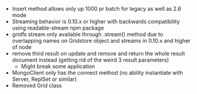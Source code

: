- Insert method allows only up 1000 pr batch for legacy as well as 2.6 mode
- Streaming behavior is 0.10.x or higher with backwards compatibility using readable-stream npm package
- gridfs stream only available through .stream() method due to overlapping names on Gridstore object and streams in 0.10.x and higher of node
- remove third result on update and remove and return the whole result document instead (getting rid of the weird 3 result parameters)
    - Might break some application
- MongoClient only has the connect method (no ability instantiate with Server, ReplSet or similar)
- Removed Grid class